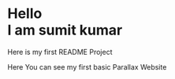 <h1> Hello <br>
I am sumit kumar </h1>
<p>Here is my first README Project</p> 
<p>Here You can see my first basic Parallax Website </p>
